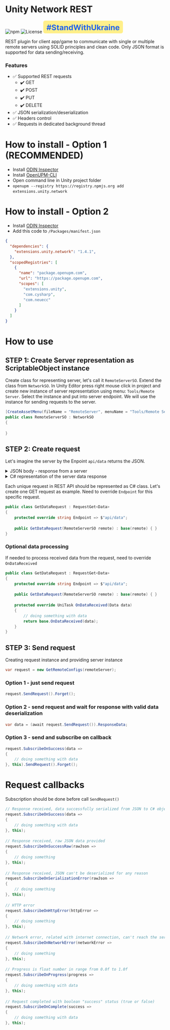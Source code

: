# Unity Network REST

![npm](https://img.shields.io/npm/v/extensions.unity.network) ![License](https://img.shields.io/github/license/IvanMurzak/Unity-Network-REST) [![Stand With Ukraine](https://raw.githubusercontent.com/vshymanskyy/StandWithUkraine/main/badges/StandWithUkraine.svg)](https://stand-with-ukraine.pp.ua)

REST plugin for client app/game to communicate with single or multiple remote servers using SOLID principles and clean code. Only JSON format is supported for data sending/receiving.

### Features
- :white_check_mark: Supported REST requests
  - ✔️ GET
  - ✔️ POST
  - ✔️ PUT
  - ✔️ DELETE
- :white_check_mark: JSON serialization/deserialization
- :white_check_mark: Headers control
- :white_check_mark: Requests in dedicated background thread

# How to install - Option 1 (RECOMMENDED)

- Install [ODIN Inspector](https://odininspector.com/)
- Install [OpenUPM-CLI](https://github.com/openupm/openupm-cli#installation)
- Open command line in Unity project folder
- `openupm --registry https://registry.npmjs.org add extensions.unity.network`

# How to install - Option 2

- Install [ODIN Inspector](https://odininspector.com/)
- Add this code to <code>/Packages/manifest.json</code>
```json
{
  "dependencies": {
    "extensions.unity.network": "1.4.1",
  },
  "scopedRegistries": [
    {
      "name": "package.openupm.com",
      "url": "https://package.openupm.com",
      "scopes": [
        "extensions.unity",
        "com.cysharp",
        "com.neuecc"
      ]
    }
  ]
}
```

# How to use
## STEP 1: Create Server representation as ScriptableObject instance
Create class for representing server, let's call it ``RemoteServerSO``. Extend the class from ``NetworkSO``. In Unity Editor press right mouse click in project and create new instance of server representation using menu: ``Tools/Remote Server``. Select the instance and put into server endpoint. We will use the instance for sending requests to the server.
```C#
[CreateAssetMenu(fileName = "RemoteServer", menuName = "Tools/Remote Server", order = 0)]
public class RemoteServerSO : NetworkSO
{

}
```

## STEP 2: Create request
Let's imagine the server by the Enpoint ``api/data`` returns the JSON.

<details>
    <summary>JSON body - response from a server</summary>
<pre><code lang="json">{
    "title": "My Title",
    "description": "Some description is here"
}</pre></code>
</details>

<details>
    <summary>C# representation of the server data response</summary>
<pre><code lang="CSharp">{
    [OdinSerialize] public string title { get; set; }
    [OdinSerialize] public string description { get; set; }
}</pre></code>
</details>

Each unique request in REST API should be represented as C# class. Let's create one GET request as example. Need to override ``Endpoint`` for this specific request.
```C#
public class GetDataRequest : RequestGet<Data>
{
    protected override string Endpoint => $"api/data";

    public GetDataRequest(RemoteServerSO remote) : base(remote) { }
}
``` 
### Optional data processing
If needed to process received data from the request, need to override ``OnDataReceived``
```C#
public class GetDataRequest : RequestGet<Data>
{
    protected override string Endpoint => $"api/data";

    public GetDataRequest(RemoteServerSO remote) : base(remote) { }
    
    protected override UniTask OnDataReceived(Data data)
    {
        // doing something with data
        return base.OnDataReceived(data);
    }
}
``` 

## STEP 3: Send request
Creating request instance and providing server instance
```C#
var request = new GetRemoteConfigs(remoteServer);
```

### Option 1 - just send request
```C#
request.SendRequest().Forget();
```

### Option 2 - send request and wait for response with valid data deserialization
```C#
var data = (await request.SendRequest()).ResponseData;
```

### Option 3 - send and subscribe on callback
```C#
request.SubscribeOnSuccess(data =>
{
    // doing something with data
}, this).SendRequest().Forget();
```

# Request callbacks
Subscription should be done before call ``SendRequest()``
```C#
// Response received, data successfully serialized from JSON to C# object
request.SubscribeOnSuccess(data =>
{
    // doing something with data
}, this);

// Response received, raw JSON data provided
request.SubscribeOnSuccessRaw(rawJson =>
{
    // doing something
}, this);

// Response received, JSON can't be deserialized for any reason
request.SubscribeOnSerializationError(rawJson =>
{
    // doing something
}, this);

// HTTP error
request.SubscribeOnHttpError(httpError =>
{
    // doing something
}, this);

// Network error, related with internet connection, can't reach the server at all
request.SubscribeOnNetworkError(networkError =>
{
    // doing something
}, this);

// Progress is float number in range from 0.0f to 1.0f
request.SubscribeOnProgress(progress =>
{
    // doing something with data
}, this);

// Request completed with boolean "success" status (true or false)
request.SubscribeOnComplete(success =>
{
    // doing something with data
}, this);
```
